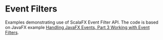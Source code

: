 Event Filters
=============

Examples demonstrating use of ScalaFX Event Filter API. The code is based on JavaFX example
[Handling JavaFX Events, Part 3 Working with Event Filters](http://docs.oracle.com/javafx/2/events/filters.htm).
